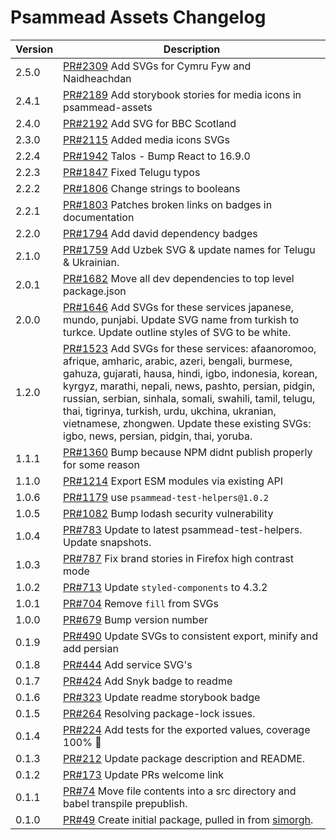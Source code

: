 # Psammead Assets Changelog

<!-- prettier-ignore -->
| Version | Description |
|---------|-------------|
| 2.5.0 | [PR#2309](https://github.com/bbc/psammead/pull/2309) Add SVGs for Cymru Fyw and Naidheachdan |
| 2.4.1 | [PR#2189](https://github.com/bbc/psammead/pull/2189) Add storybook stories for media icons in psammead-assets |
| 2.4.0 | [PR#2192](https://github.com/bbc/psammead/pull/2192) Add SVG for BBC Scotland |
| 2.3.0 | [PR#2115](https://github.com/bbc/psammead/pull/2115) Added media icons SVGs |
| 2.2.4 | [PR#1942](https://github.com/bbc/psammead/pull/1942) Talos - Bump React to 16.9.0 |
| 2.2.3 | [PR#1847](https://github.com/bbc/psammead/pull/1847) Fixed Telugu typos |
| 2.2.2 | [PR#1806](https://github.com/bbc/psammead/pull/1806/) Change strings to booleans |
| 2.2.1 | [PR#1803](https://github.com/bbc/psammead/pull/1803/) Patches broken links on badges in documentation |
| 2.2.0 | [PR#1794](https://github.com/bbc/psammead/pull/1794) Add david dependency badges |
| 2.1.0 | [PR#1759](https://github.com/bbc/psammead/pull/1759) Add Uzbek SVG & update names for Telugu & Ukrainian. |
| 2.0.1 | [PR#1682](https://github.com/bbc/psammead/pull/1682) Move all dev dependencies to top level package.json |
| 2.0.0   | [PR#1646](https://github.com/bbc/psammead/pull/1646) Add SVGs for these services japanese, mundo, punjabi. Update SVG name from turkish to turkce. Update outline styles of SVG to be white. |
| 1.2.0   | [PR#1523](https://github.com/bbc/psammead/pull/1523) Add SVGs for these services: afaanoromoo, afrique, amharic, arabic, azeri, bengali, burmese, gahuza, gujarati, hausa, hindi, igbo, indonesia, korean, kyrgyz, marathi, nepali, news, pashto, persian, pidgin, russian, serbian, sinhala, somali, swahili, tamil, telugu, thai, tigrinya, turkish, urdu, ukchina, ukranian, vietnamese, zhongwen. Update these existing SVGs: igbo, news, persian, pidgin, thai, yoruba.  |
| 1.1.1   | [PR#1360](https://github.com/bbc/psammead/pull/1360) Bump because NPM didnt publish properly for some reason |
| 1.1.0   | [PR#1214](https://github.com/bbc/psammead/pull/1214) Export ESM modules via existing API |
| 1.0.6   | [PR#1179](https://github.com/bbc/psammead/pull/1179) use `psammead-test-helpers@1.0.2`|
| 1.0.5   | [PR#1082](https://github.com/bbc/psammead/pull/1082) Bump lodash security vulnerability |
| 1.0.4   | [PR#783](https://github.com/bbc/psammead/pull/783) Update to latest psammead-test-helpers. Update snapshots. |
| 1.0.3   | [PR#787](https://github.com/bbc/psammead/pull/787) Fix brand stories in Firefox high contrast mode |
| 1.0.2   | [PR#713](https://github.com/bbc/psammead/pull/713) Update `styled-components` to 4.3.2 |
| 1.0.1   | [PR#704](https://github.com/bbc/psammead/pull/704) Remove `fill` from SVGs |
| 1.0.0   | [PR#679](https://github.com/bbc/psammead/pull/679) Bump version number |
| 0.1.9   | [PR#490](https://github.com/bbc/psammead/pull/490) Update SVGs to consistent export, minify and add persian |
| 0.1.8   | [PR#444](https://github.com/bbc/psammead/pull/444) Add service SVG's |
| 0.1.7   | [PR#424](https://github.com/bbc/psammead/pull/424) Add Snyk badge to readme |
| 0.1.6   | [PR#323](https://github.com/BBC/psammead/pull/323) Update readme storybook badge |
| 0.1.5   | [PR#264](https://github.com/BBC/psammead/pull/319) Resolving package-lock issues. |
| 0.1.4   | [PR#224](https://github.com/BBC-News/psammead/pull/224) Add tests for the exported values, coverage 100% :tada: |
| 0.1.3   | [PR#212](https://github.com/BBC-News/psammead/pull/212) Update package description and README. |
| 0.1.2   | [PR#173](https://github.com/BBC-News/psammead/pull/173) Update PRs welcome link |
| 0.1.1   | [PR#74](https://github.com/BBC-News/psammead/pull/74) Move file contents into a src directory and babel transpile prepublish. |
| 0.1.0   | [PR#49](https://github.com/BBC-News/psammead/pull/49) Create initial package, pulled in from [simorgh](https://github.com/BBC-News/psammead/blob/latest/CONTRIBUTING.md). |
